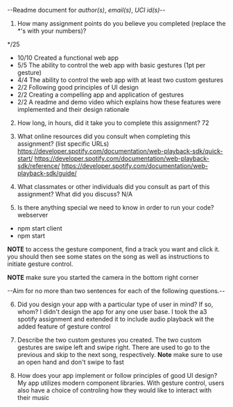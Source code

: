 --Readme document for *author(s)*, *email(s)*, *UCI id(s)*--

1. How many assignment points do you believe you completed (replace the *'s with your numbers)?

*/25
- 10/10 Created a functional web app
- 5/5 The ability to control the web app with basic gestures (1pt per gesture)
- 4/4 The ability to control the web app with at least two custom gestures
- 2/2 Following good principles of UI design
- 2/2 Creating a compelling app and application of gestures
- 2/2 A readme and demo video which explains how these features were implemented and their design rationale

2. How long, in hours, did it take you to complete this assignment?
72


3. What online resources did you consult when completing this assignment? (list specific URLs)
https://developer.spotify.com/documentation/web-playback-sdk/quick-start/
https://developer.spotify.com/documentation/web-playback-sdk/reference/
https://developer.spotify.com/documentation/web-playback-sdk/guide/


4. What classmates or other individuals did you consult as part of this assignment? What did you discuss?
N/A


5. Is there anything special we need to know in order to run your code?
webserver
- npm start
client
- npm start

**NOTE** to access the gesture component, find a track you want and click it.
you should then see some states on the song as well as instructions to initiate
gesture control.

**NOTE** make sure you started the camera in the bottom right corner


--Aim for no more than two sentences for each of the following questions.--


6. Did you design your app with a particular type of user in mind? If so, whom?
I didn't design the app for any one user base. I took the a3 spotify assignment
and extended it to include audio playback wit the added feature of gesture control

7. Describe the two custom gestures you created.
The two custom gestures are swipe left and swipe right. There are used to go to the previous
and skip to the next song, respectively. **Note** make sure to use an open hand and
don't swipe to fast

8. How does your app implement or follow principles of good UI design?
My app utilizes modern component libraries. With gesture control, users also have
a choice of controling how they would like to interact with their music